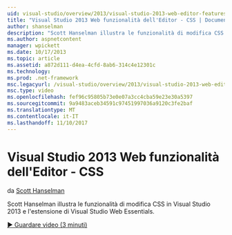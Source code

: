```yaml
---
uid: visual-studio/overview/2013/visual-studio-2013-web-editor-features-css
title: "Visual Studio 2013 Web funzionalità dell'Editor - CSS | Documenti Microsoft"
author: shanselman
description: "Scott Hanselman illustra le funzionalità di modifica CSS in Visual Studio 2013 e l'estensione di Visual Studio Web Essentials."
ms.author: aspnetcontent
manager: wpickett
ms.date: 10/17/2013
ms.topic: article
ms.assetid: a872d111-d4ea-4cfd-8ab6-314c4e12301c
ms.technology: 
ms.prod: .net-framework
msc.legacyurl: /visual-studio/overview/2013/visual-studio-2013-web-editor-features-css
msc.type: video
ms.openlocfilehash: fef96c95805b73e0e07a3cc4cba59e23e30a5397
ms.sourcegitcommit: 9a9483aceb34591c97451997036a9120c3fe2baf
ms.translationtype: MT
ms.contentlocale: it-IT
ms.lasthandoff: 11/10/2017
---
```

<a name="visual-studio-2013-web-editor-features---css"></a>Visual Studio 2013 Web funzionalità dell'Editor - CSS
====================
da [Scott Hanselman](https://github.com/shanselman)

Scott Hanselman illustra le funzionalità di modifica CSS in Visual Studio 2013 e l'estensione di Visual Studio Web Essentials.

[&#9654; Guardare video (3 minuti)](https://channel9.msdn.com/Blogs/ASP-NET-Site-Videos/visual-studio-2013-web-editor-features-css)
